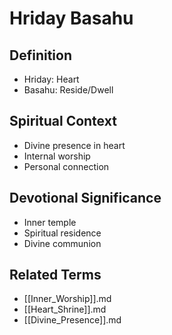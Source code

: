 # Hriday Basahu

## Definition

- Hriday: Heart
- Basahu: Reside/Dwell

## Spiritual Context

- Divine presence in heart
- Internal worship
- Personal connection

## Devotional Significance

- Inner temple
- Spiritual residence
- Divine communion

## Related Terms

- [[Inner_Worship]].md
- [[Heart_Shrine]].md
- [[Divine_Presence]].md